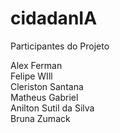 # cidadanIA

Participantes do Projeto

Alex Ferman <br/>
Felipe WIll <br/>
Cleriston Santana <br/>
Matheus Gabriel <br/>
Anilton Sutil da Silva <br/>
Bruna Zumack <br/>
